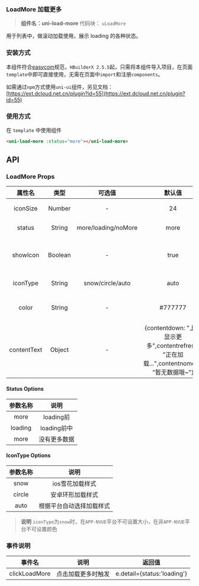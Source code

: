 

### LoadMore 加载更多
> **组件名：uni-load-more**
> 代码块： `uLoadMore`


用于列表中，做滚动加载使用，展示 loading 的各种状态。

### 安装方式

本组件符合[easycom](https://uniapp.dcloud.io/collocation/pages?id=easycom)规范，`HBuilderX 2.5.5`起，只需将本组件导入项目，在页面`template`中即可直接使用，无需在页面中`import`和注册`components`。

如需通过`npm`方式使用`uni-ui`组件，另见文档：[https://ext.dcloud.net.cn/plugin?id=55](https://ext.dcloud.net.cn/plugin?id=55)

### 使用方式

在 ``template`` 中使用组件

```html
<uni-load-more :status="more"></uni-load-more>
```

## API

### LoadMore Props

|属性名			|类型		|	可选值											|默认值	|说明	|
|:-:				|:-:		|:-:												|:-:		|:-:														|
|iconSize		|Number	|-													|24			|指定图标大小			|
|status			|String	|more/loading/noMore				|more		|loading 的状态		|
|showIcon		|Boolean|-													|true		|是否显示 loading 图标				|
|iconType		|String	|snow/circle/auto						|auto		|指定图标样式|
|color			|String	|-													|#777777	|图标和文字颜色		|
|contentText|Object|-	|{contentdown: "上拉显示更多",contentrefresh: "正在加载...",contentnomore: "暂无数据哦~"}|各状态文字说明	|


#### Status Options
|参数名称	|说明				|
|:-:		|:-:				|
|more		|loading前		|
|loading|loading前中	|
|more		|没有更多数据	|

#### IconType Options
|参数名称	|说明									|
|:-:		|:-:									|
|snow		|ios雪花加载样式				|
|circle	|安卓环形加载样式				|
|auto		|根据平台自动选择加载样式	|




> **说明**
> `iconType`为`snow`时，在`APP-NVUE`平台不可设置大小，在非`APP-NVUE`平台不可设置颜色



### 事件说明

|事件名					|说明				|返回值						|
|:-:						|:-:				|:-:						|
|clickLoadMore	|点击加载更多时触发	|e.detail={status:'loading'}|

